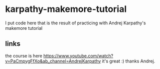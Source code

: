 # karpathy-makemore-tutorial
I put code here that is the result of practicing with Andrej Karpathy's makemore tutorial

## links
the course is here https://www.youtube.com/watch?v=PaCmpygFfXo&ab_channel=AndrejKarpathy  it's great :)  thanks Andrej.
